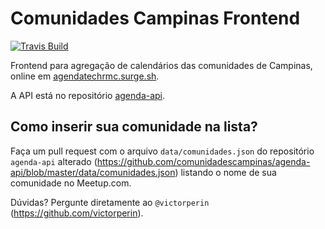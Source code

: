 # Comunidades Campinas Frontend

[![Travis Build][travis-image]][travis-url]

[travis-url]: https://travis-ci.org/comunidadescampinas/agenda-front
[travis-image]: https://api.travis-ci.org/comunidadescampinas/agenda-front.svg

Frontend para agregação de calendários das comunidades de Campinas, online em [agendatechrmc.surge.sh](https://agendatechrmc.surge.sh/).

A API está no repositório [agenda-api](https://github.com/comunidadescampinas/agenda-api).

## Como inserir sua comunidade na lista?

Faça um pull request com o arquivo `data/comunidades.json` do repositório `agenda-api` alterado (https://github.com/comunidadescampinas/agenda-api/blob/master/data/comunidades.json) listando o nome de sua comunidade no Meetup.com.
 
Dúvidas? Pergunte diretamente ao `@victorperin` (https://github.com/victorperin).
